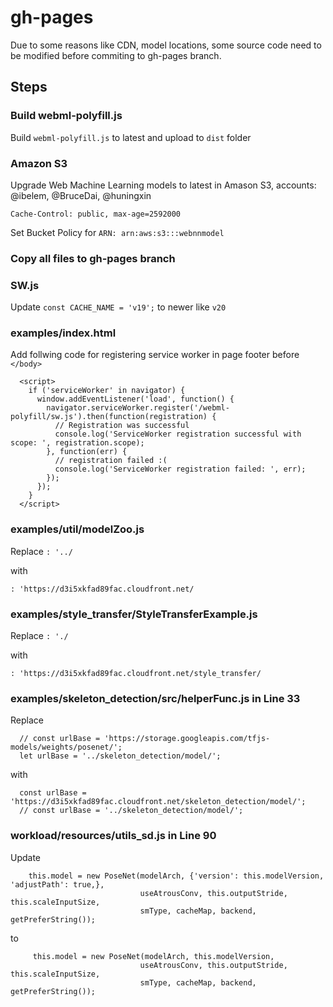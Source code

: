 # gh-pages

Due to some reasons like CDN, model locations, some source code need to be modified before commiting to gh-pages branch.

## Steps

### Build webml-polyfill.js

Build `webml-polyfill.js` to latest and upload to `dist` folder

### Amazon S3
Upgrade Web Machine Learning models to latest in Amason S3, accounts: @ibelem, @BruceDai, @huningxin

```
Cache-Control: public, max-age=2592000
```

Set Bucket Policy for `ARN: arn:aws:s3:::webnnmodel`

### Copy all files to gh-pages branch

### SW.js

Update `const CACHE_NAME = 'v19';` to newer like `v20`

### examples/index.html

Add follwing code for registering service worker in page footer before `</body>`

```
  <script>
    if ('serviceWorker' in navigator) {
      window.addEventListener('load', function() {
        navigator.serviceWorker.register('/webml-polyfill/sw.js').then(function(registration) {
          // Registration was successful
          console.log('ServiceWorker registration successful with scope: ', registration.scope);
        }, function(err) {
          // registration failed :(
          console.log('ServiceWorker registration failed: ', err);
        });
      });
    }
  </script>
 ```

### examples/util/modelZoo.js 

 Replace `: '../`

 with 

 `: 'https://d3i5xkfad89fac.cloudfront.net/`

 ### examples/style_transfer/StyleTransferExample.js

  Replace `: './`

 with 

 `: 'https://d3i5xkfad89fac.cloudfront.net/style_transfer/`


### examples/skeleton_detection/src/helperFunc.js in Line 33

Replace

```
  // const urlBase = 'https://storage.googleapis.com/tfjs-models/weights/posenet/';
  let urlBase = '../skeleton_detection/model/';
```

with

```
  const urlBase = 'https://d3i5xkfad89fac.cloudfront.net/skeleton_detection/model/';
  // const urlBase = '../skeleton_detection/model/';
```

### workload/resources/utils_sd.js in Line 90

Update 

```
    this.model = new PoseNet(modelArch, {'version': this.modelVersion, 'adjustPath': true,},
                             useAtrousConv, this.outputStride, this.scaleInputSize,
                             smType, cacheMap, backend, getPreferString());
```

to

```
     this.model = new PoseNet(modelArch, this.modelVersion,
                             useAtrousConv, this.outputStride, this.scaleInputSize,
                             smType, cacheMap, backend, getPreferString());
```

